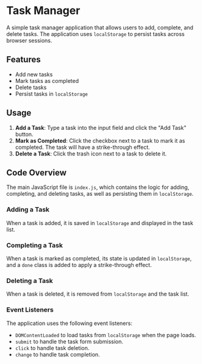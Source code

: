 # Task Manager

A simple task manager application that allows users to add, complete, and delete tasks. The application uses `localStorage` to persist tasks across browser sessions.

## Features

- Add new tasks
- Mark tasks as completed
- Delete tasks
- Persist tasks in `localStorage`

## Usage

1. **Add a Task**: Type a task into the input field and click the "Add Task" button.
2. **Mark as Completed**: Click the checkbox next to a task to mark it as completed. The task will have a strike-through effect.
3. **Delete a Task**: Click the trash icon next to a task to delete it.

## Code Overview

The main JavaScript file is `index.js`, which contains the logic for adding, completing, and deleting tasks, as well as persisting them in `localStorage`.

### Adding a Task

When a task is added, it is saved in `localStorage` and displayed in the task list.

### Completing a Task

When a task is marked as completed, its state is updated in `localStorage`, and a `done` class is added to apply a strike-through effect.

### Deleting a Task

When a task is deleted, it is removed from `localStorage` and the task list.

### Event Listeners
The application uses the following event listeners:
- `DOMContentLoaded` to load tasks from `localStorage` when the page loads.
- `submit` to handle the task form submission.
- `click` to handle task deletion.
- `change` to handle task completion.

